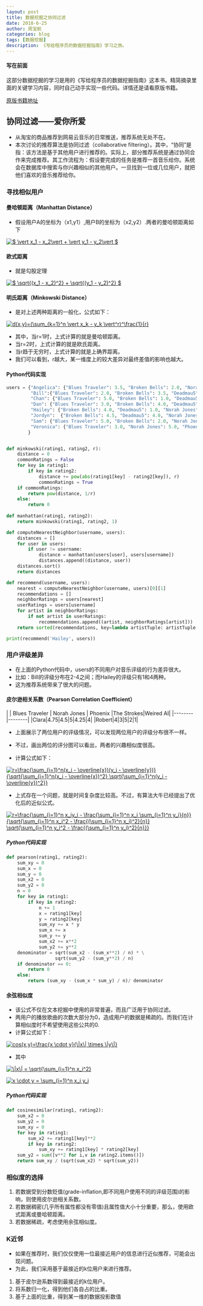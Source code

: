 ```yaml
---
layout: post
title: 数据挖掘之协同过滤
date: 2018-6-25
author: 周宝航
categories: blog
tags: [数据挖掘]
description: 《写给程序员的数据挖掘指南》学习之旅。
---
```


#### 写在前面
这部分数据挖掘的学习是用的《写给程序员的数据挖掘指南》这本书。精简摘录里面的关键学习内容，同时自己动手实现一些代码。详情还是请看原版书籍。

[原版书籍地址](http://guidetodatamining.com/)

## 协同过滤——爱你所爱

- 从淘宝的商品推荐到网易云音乐的日常推送，推荐系统无处不在。
- 本次讨论的推荐算法是协同过滤（collaborative filtering）。其中，“协同”是指：该方法是基于其他用户进行推荐的。实际上，部分推荐系统是通过协同合作来完成推荐。其工作流程为：假设要完成的任务是推荐一首音乐给你。系统会在数据库中搜索与你兴趣相似的其他用户。一旦找到一位或几位用户，就把他们喜欢的音乐推荐给你。

### 寻找相似用户

#### 曼哈顿距离（Manhattan Distance）

- 假设用户A的坐标为（x1,y1）,用户B的坐标为（x2,y2）.两者的曼哈顿距离如下

<a href="https://www.codecogs.com/eqnedit.php?latex=$&space;\vert&space;x_1&space;-&space;x_2\vert&space;&plus;&space;\vert&space;y_1&space;-&space;y_2\vert&space;$" target="_blank"><img src="https://latex.codecogs.com/gif.latex?$&space;\vert&space;x_1&space;-&space;x_2\vert&space;&plus;&space;\vert&space;y_1&space;-&space;y_2\vert&space;$" title="$ \vert x_1 - x_2\vert + \vert y_1 - y_2\vert $" /></a>

#### 欧式距离

- 就是勾股定理

<a href="https://www.codecogs.com/eqnedit.php?latex=$&space;\sqrt{(x_1&space;-&space;x_2)^2}&space;&plus;&space;\sqrt{(y_1&space;-&space;y_2)^2}&space;$" target="_blank"><img src="https://latex.codecogs.com/gif.latex?$&space;\sqrt{(x_1&space;-&space;x_2)^2}&space;&plus;&space;\sqrt{(y_1&space;-&space;y_2)^2}&space;$" title="$ \sqrt{(x_1 - x_2)^2} + \sqrt{(y_1 - y_2)^2} $" /></a>

#### 明氏距离（Minkowski Distance）

- 是对上述两种距离的一般化，公式如下：

<a href="https://www.codecogs.com/eqnedit.php?latex=d(x,y)=(\sum_{k=1}^n&space;\vert&space;x_k&space;-&space;y_k&space;\vert^r)^\frac{1}{r}" target="_blank"><img src="https://latex.codecogs.com/gif.latex?d(x,y)=(\sum_{k=1}^n&space;\vert&space;x_k&space;-&space;y_k&space;\vert^r)^\frac{1}{r}" title="d(x,y)=(\sum_{k=1}^n \vert x_k - y_k \vert^r)^\frac{1}{r}" /></a>

- 其中，当r=1时，上式计算的就是曼哈顿距离。
- 当r=2时，上式计算的就是欧氏距离。
- 当r趋于无穷时，上式计算的就是上确界距离。
- 我们可以看到，r越大，某一维度上的较大差异对最终差值的影响也越大。

#### Python代码实现

``` python
users = {"Angelica": {"Blues Traveler": 3.5, "Broken Bells": 2.0, "Norah Jones": 4.5, "Phoenix": 5.0, "Slightly Stoopid": 1.5, "The Strokes": 2.5, "Vampire Weekend": 2.0},
         "Bill":{"Blues Traveler": 2.0, "Broken Bells": 3.5, "Deadmau5": 4.0, "Phoenix": 2.0, "Slightly Stoopid": 3.5, "Vampire Weekend": 3.0},
         "Chan": {"Blues Traveler": 5.0, "Broken Bells": 1.0, "Deadmau5": 1.0, "Norah Jones": 3.0, "Phoenix": 5, "Slightly Stoopid": 1.0},
         "Dan": {"Blues Traveler": 3.0, "Broken Bells": 4.0, "Deadmau5": 4.5, "Phoenix": 3.0, "Slightly Stoopid": 4.5, "The Strokes": 4.0, "Vampire Weekend": 2.0},
         "Hailey": {"Broken Bells": 4.0, "Deadmau5": 1.0, "Norah Jones": 4.0, "The Strokes": 4.0, "Vampire Weekend": 1.0},
         "Jordyn":  {"Broken Bells": 4.5, "Deadmau5": 4.0, "Norah Jones": 5.0, "Phoenix": 5.0, "Slightly Stoopid": 4.5, "The Strokes": 4.0, "Vampire Weekend": 4.0},
         "Sam": {"Blues Traveler": 5.0, "Broken Bells": 2.0, "Norah Jones": 3.0, "Phoenix": 5.0, "Slightly Stoopid": 4.0, "The Strokes": 5.0},
         "Veronica": {"Blues Traveler": 3.0, "Norah Jones": 5.0, "Phoenix": 4.0, "Slightly Stoopid": 2.5, "The Strokes": 3.0}
        }


def minkowski(rating1, rating2, r):
    distance = 0
    commonRatings = False
    for key in rating1:
        if key in rating2:
            distance += pow(abs(rating1[key] - rating2[key]), r)
            commonRatings = True
    if commonRatings:
        return pow(distance, 1/r)
    else:
        return 0
    
def manhattan(rating1, rating2):
    return minkowski(rating1, rating2, 1)

def computeNearestNeighbor(username, users):
    distances = []
    for user in users:
        if user != username:
            distance = manhattan(users[user], users[username])
            distances.append((distance, user))
    distances.sort()
    return distances

def recommend(username, users):
    nearest = computeNearestNeighbor(username, users)[0][1]
    recommendations = []
    neighborRatings = users[nearest]
    userRatings = users[username]
    for artist in neighborRatings:
        if not artist in userRatings:
            recommendations.append((artist, neighborRatings[artist]))
    return sorted(recommendations, key=lambda artistTuple: artistTuple[1], reverse = True)

print(recommend('Hailey', users))
```

### 用户评级差异

- 在上面的Python代码中，users的不同用户对音乐评级的行为差异很大。
- 比如：Bill的评级分布在2-4之间；而Hailey的评级只有1和4两种。
- 这为推荐系统带来了很大的问题。

#### 皮尔逊相关系数（Pearson Correlation Coefficient）

| | Blues Traveler | Norah Jones | Phoenix |The Strokes|Weired AI|
|--------|--------|
|Clara|4.75|4.5|5|4.25|4|
|Robert|4|3|5|2|1|

- 上面展示了两位用户的评级情况，可以发现两位用户的评级分布很不一样。
- 不过，画出两位的评分图可以看出，两者的兴趣相似度很高。

- 计算公式如下：

<a href="https://www.codecogs.com/eqnedit.php?latex=r=\frac{\sum_{i=1}^n(x_i&space;-&space;\overline{x})(y_i&space;-&space;\overline{y})}{\sqrt{\sum_{i=1}^n(x_i&space;-&space;\overline{x})^2}&space;\sqrt{\sum_{i=1}^n(y_i&space;-&space;\overline{y})^2}}" target="_blank"><img src="https://latex.codecogs.com/gif.latex?r=\frac{\sum_{i=1}^n(x_i&space;-&space;\overline{x})(y_i&space;-&space;\overline{y})}{\sqrt{\sum_{i=1}^n(x_i&space;-&space;\overline{x})^2}&space;\sqrt{\sum_{i=1}^n(y_i&space;-&space;\overline{y})^2}}" title="r=\frac{\sum_{i=1}^n(x_i - \overline{x})(y_i - \overline{y})}{\sqrt{\sum_{i=1}^n(x_i - \overline{x})^2} \sqrt{\sum_{i=1}^n(y_i - \overline{y})^2}}" /></a>

- 上式存在一个问题，就是时间复杂度比较高。不过，有算法大牛已经提出了优化后的近似公式。

<a href="https://www.codecogs.com/eqnedit.php?latex=r=\frac{\sum_{i=1}^n&space;x_iy_i&space;-&space;\frac{\sum_{i=1}^n&space;x_i&space;\sum_{i=1}^n&space;y_i}{n}}{\sqrt{\sum_{i=1}^n&space;x_i^2&space;-&space;\frac{(\sum_{i=1}^n&space;x_i)^2}{n}}&space;\sqrt{\sum_{i=1}^n&space;y_i^2&space;-&space;\frac{(\sum_{i=1}^n&space;y_i)^2}{n}}}" target="_blank"><img src="https://latex.codecogs.com/gif.latex?r=\frac{\sum_{i=1}^n&space;x_iy_i&space;-&space;\frac{\sum_{i=1}^n&space;x_i&space;\sum_{i=1}^n&space;y_i}{n}}{\sqrt{\sum_{i=1}^n&space;x_i^2&space;-&space;\frac{(\sum_{i=1}^n&space;x_i)^2}{n}}&space;\sqrt{\sum_{i=1}^n&space;y_i^2&space;-&space;\frac{(\sum_{i=1}^n&space;y_i)^2}{n}}}" title="r=\frac{\sum_{i=1}^n x_iy_i - \frac{\sum_{i=1}^n x_i \sum_{i=1}^n y_i}{n}}{\sqrt{\sum_{i=1}^n x_i^2 - \frac{(\sum_{i=1}^n x_i)^2}{n}} \sqrt{\sum_{i=1}^n y_i^2 - \frac{(\sum_{i=1}^n y_i)^2}{n}}}" /></a>

##### Python代码实现

``` python
def pearson(rating1, rating2):
    sum_xy = 0
    sum_x = 0
    sum_y = 0
    sum_x2 = 0
    sum_y2 = 0
    n = 0
    for key in rating1:
        if key in rating2:
            n += 1
            x = rating1[key]
            y = rating2[key]
            sum_xy += x * y
            sum_x += x
            sum_y += y
            sum_x2 += x**2
            sum_y2 += y**2
    denominator = sqrt(sum_x2 - (sum_x**2) / n) * \
                  sqrt(sum_y2 - (sum_y**2) / n)
    if denominator == 0:
        return 0
    else:
        return (sum_xy - (sum_x * sum_y) / n)/ denominator
```

#### 余弦相似度

- 该公式不仅在文本挖掘中使用的非常普遍，而且广泛用于协同过滤。
- 两用户的播放歌曲的次数大部分为0，造成用户的数据是稀疏的。而我们在计算相似度时不希望使用这些公共的0.
- 计算公式如下：

<a href="https://www.codecogs.com/eqnedit.php?latex=cos(x,y)=\frac{x&space;\cdot&space;y}{\|x\|&space;\times&space;\|y\|}" target="_blank"><img src="https://latex.codecogs.com/gif.latex?cos(x,y)=\frac{x&space;\cdot&space;y}{\|x\|&space;\times&space;\|y\|}" title="cos(x,y)=\frac{x \cdot y}{\|x\| \times \|y\|}" /></a>

- 其中

<a href="https://www.codecogs.com/eqnedit.php?latex=\|x\|&space;=&space;\sqrt{\sum_{i=1}^n&space;x_i^2}" target="_blank"><img src="https://latex.codecogs.com/gif.latex?\|x\|&space;=&space;\sqrt{\sum_{i=1}^n&space;x_i^2}" title="\|x\| = \sqrt{\sum_{i=1}^n x_i^2}" /></a>

<a href="https://www.codecogs.com/eqnedit.php?latex=x&space;\cdot&space;y&space;=&space;\sum_{i=1}^n&space;x_i&space;y_i" target="_blank"><img src="https://latex.codecogs.com/gif.latex?x&space;\cdot&space;y&space;=&space;\sum_{i=1}^n&space;x_i&space;y_i" title="x \cdot y = \sum_{i=1}^n x_i y_i" /></a>

##### Python代码实现

```python
def cosinesimilar(rating1, rating2):
    sum_x2 = 0
    sum_y2 = 0
    sum_xy = 0
    for key in rating1:
        sum_x2 += rating1[key]**2
        if key in rating2:
            sum_xy += rating1[key] * rating2[key]
    sum_y2 = sum([v**2 for i,v in rating2.items()])
    return sum_xy / (sqrt(sum_x2) * sqrt(sum_y2))
```

### 相似度的选择

1. 若数据受到分数贬值(grade-inflation,即不同用户使用不同的评级范围)的影响，则使用皮尔逊相关系数。
2. 若数据稠密(几乎所有属性都没有零值)且属性值大小十分重要，那么，使用欧式距离或曼哈顿距离。
3. 若数据稀疏，考虑使用余弦相似度。

### K近邻

- 如果在推荐时，我们仅仅使用一位最接近用户的信息进行近似推荐，可能会出现问题。
- 为此，我们采用基于最接近的k位用户来进行推荐。

1. 基于皮尔逊系数得到最接近的k位用户。
2. 将系数归一化，得到他们各自占的比重。
3. 基于上面的比重，得到某一维的数据投影数值
